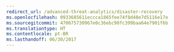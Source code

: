 ```yaml
---
redirect_url: /advanced-threat-analytics/disaster-recovery
ms.openlocfilehash: 0933685611eccca1865fee74f8d48e7d5116e17e
ms.sourcegitcommit: 470675730967e0c36ebc90fc399baa64e7901f6b
ms.translationtype: HT
ms.contentlocale: pt-BR
ms.lasthandoff: 06/30/2017
---
```

